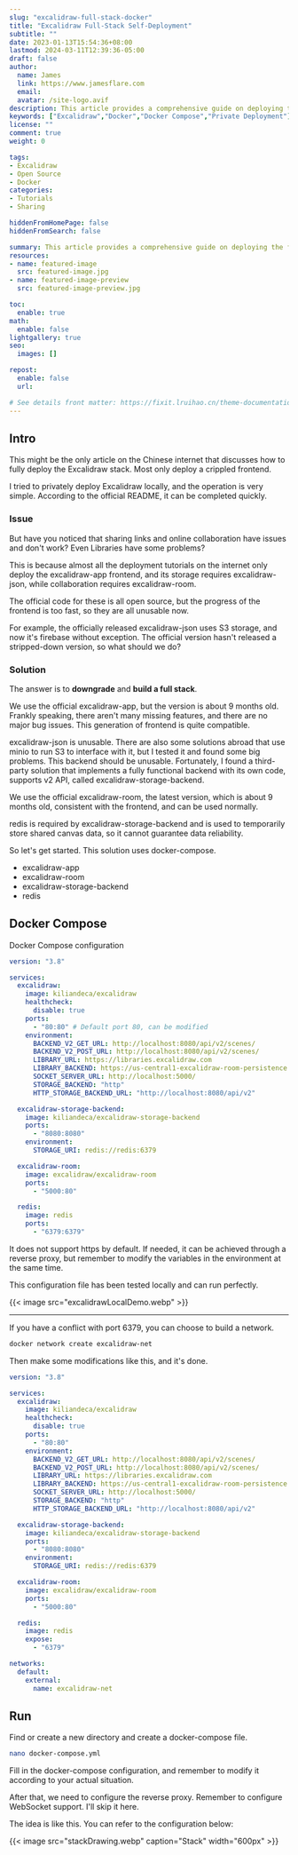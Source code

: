 ```yaml
---
slug: "excalidraw-full-stack-docker"
title: "Excalidraw Full-Stack Self-Deployment"
subtitle: ""
date: 2023-01-13T15:54:36+08:00
lastmod: 2024-03-11T12:39:36-05:00
draft: false
author:
  name: James
  link: https://www.jamesflare.com
  email:
  avatar: /site-logo.avif
description: This article provides a comprehensive guide on deploying the full Excalidraw stack using Docker Compose, including the frontend, storage backend, and collaboration components, to enable a fully functional private deployment with sharing and collaboration features.
keywords: ["Excalidraw","Docker","Docker Compose","Private Deployment"]
license: ""
comment: true
weight: 0

tags:
- Excalidraw
- Open Source
- Docker
categories:
- Tutorials
- Sharing

hiddenFromHomePage: false
hiddenFromSearch: false

summary: This article provides a comprehensive guide on deploying the full Excalidraw stack using Docker Compose, including the frontend, storage backend, and collaboration components, to enable a fully functional private deployment with sharing and collaboration features.
resources:
- name: featured-image
  src: featured-image.jpg
- name: featured-image-preview
  src: featured-image-preview.jpg

toc:
  enable: true
math:
  enable: false
lightgallery: true
seo:
  images: []

repost:
  enable: false
  url:

# See details front matter: https://fixit.lruihao.cn/theme-documentation-content/#front-matter
---
```


## Intro

This might be the only article on the Chinese internet that discusses how to fully deploy the Excalidraw stack. Most only deploy a crippled frontend.

I tried to privately deploy Excalidraw locally, and the operation is very simple. According to the official README, it can be completed quickly.

### Issue

But have you noticed that sharing links and online collaboration have issues and don't work? Even Libraries have some problems?

This is because almost all the deployment tutorials on the internet only deploy the excalidraw-app frontend, and its storage requires excalidraw-json, while collaboration requires excalidraw-room.

The official code for these is all open source, but the progress of the frontend is too fast, so they are all unusable now.

For example, the officially released excalidraw-json uses S3 storage, and now it's firebase without exception. The official version hasn't released a stripped-down version, so what should we do?

### Solution

The answer is to **downgrade** and **build a full stack**.

We use the official excalidraw-app, but the version is about 9 months old. Frankly speaking, there aren't many missing features, and there are no major bug issues. This generation of frontend is quite compatible.

excalidraw-json is unusable. There are also some solutions abroad that use minio to run S3 to interface with it, but I tested it and found some big problems. This backend should be unusable. Fortunately, I found a third-party solution that implements a fully functional backend with its own code, supports v2 API, called excalidraw-storage-backend.

We use the official excalidraw-room, the latest version, which is about 9 months old, consistent with the frontend, and can be used normally.

redis is required by excalidraw-storage-backend and is used to temporarily store shared canvas data, so it cannot guarantee data reliability.

So let's get started. This solution uses docker-compose.

- excalidraw-app
- excalidraw-room
- excalidraw-storage-backend
- redis

## Docker Compose

Docker Compose configuration

```yaml
version: "3.8"

services:
  excalidraw:
    image: kiliandeca/excalidraw
    healthcheck:
      disable: true
    ports:
      - "80:80" # Default port 80, can be modified
    environment:
      BACKEND_V2_GET_URL: http://localhost:8080/api/v2/scenes/
      BACKEND_V2_POST_URL: http://localhost:8080/api/v2/scenes/
      LIBRARY_URL: https://libraries.excalidraw.com
      LIBRARY_BACKEND: https://us-central1-excalidraw-room-persistence.cloudfunctions.net/libraries
      SOCKET_SERVER_URL: http://localhost:5000/
      STORAGE_BACKEND: "http"
      HTTP_STORAGE_BACKEND_URL: "http://localhost:8080/api/v2"

  excalidraw-storage-backend:
    image: kiliandeca/excalidraw-storage-backend
    ports:
      - "8080:8080"
    environment:
      STORAGE_URI: redis://redis:6379

  excalidraw-room:
    image: excalidraw/excalidraw-room
    ports:
      - "5000:80"

  redis:
    image: redis
    ports:
      - "6379:6379"
```

It does not support https by default. If needed, it can be achieved through a reverse proxy, but remember to modify the variables in the environment at the same time.

This configuration file has been tested locally and can run perfectly.

{{< image src="excalidrawLocalDemo.webp" >}}

---

If you have a conflict with port 6379, you can choose to build a network.

```bash
docker network create excalidraw-net
```

Then make some modifications like this, and it's done.

```yaml
version: "3.8"

services:
  excalidraw:
    image: kiliandeca/excalidraw
    healthcheck:
      disable: true
    ports:
      - "80:80"
    environment:
      BACKEND_V2_GET_URL: http://localhost:8080/api/v2/scenes/
      BACKEND_V2_POST_URL: http://localhost:8080/api/v2/scenes/
      LIBRARY_URL: https://libraries.excalidraw.com
      LIBRARY_BACKEND: https://us-central1-excalidraw-room-persistence.cloudfunctions.net/libraries
      SOCKET_SERVER_URL: http://localhost:5000/
      STORAGE_BACKEND: "http"
      HTTP_STORAGE_BACKEND_URL: "http://localhost:8080/api/v2"

  excalidraw-storage-backend:
    image: kiliandeca/excalidraw-storage-backend
    ports:
      - "8080:8080"
    environment:
      STORAGE_URI: redis://redis:6379

  excalidraw-room:
    image: excalidraw/excalidraw-room
    ports:
      - "5000:80"

  redis:
    image: redis
    expose:
      - "6379"

networks:
  default:
    external:
      name: excalidraw-net
```

## Run

Find or create a new directory and create a docker-compose file.

```bash
nano docker-compose.yml
```

Fill in the docker-compose configuration, and remember to modify it according to your actual situation.

After that, we need to configure the reverse proxy. Remember to configure WebSocket support. I'll skip it here.

The idea is like this. You can refer to the configuration below:

{{< image src="stackDrawing.webp" caption="Stack" width="600px" >}}